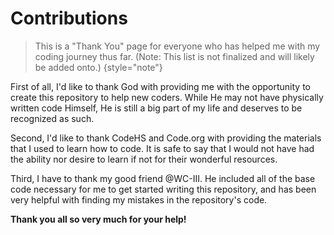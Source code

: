# Contributions

> This is a "Thank You" page for everyone who has helped me with my coding journey thus far. (Note: This list is not finalized and will likely be added onto.)
{style="note"}

First of all, I'd like to thank God with providing me with the opportunity to create this repository to help new coders. While He may not have physically written code Himself, He is still a big part of my life and deserves to be recognized as such.

Second, I'd like to thank CodeHS and Code.org with providing the materials that I used to learn how to code. It is safe to say that I would not have had the ability nor desire to learn if not for their wonderful resources. 

Third, I have to thank my good friend @WC-III. He included all of the base code necessary for me to get started writing this repository, and has been very helpful with finding my mistakes in the repository's code.

**Thank you all so very much for your help!**